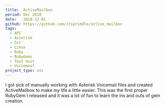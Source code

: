 ```yaml
---
title:  ActiveMailbox
period: Dec 2010
date:   2010-12-01
github: https://github.com/itspriddle/active_mailbox
tags:
  - API
  - Asterisk
  - Git
  - Linux
  - Ruby
  - RubyGems
  - Test Unit
  - Voicemail
project_type: oss
---
```


I got sick of manually working with Asterisk Voicemail files and created
ActiveMailbox to make my life a little easier. This was the first proper
RubyGem I released and it was a lot of fun to learn the ins and outs of gem
creation.
